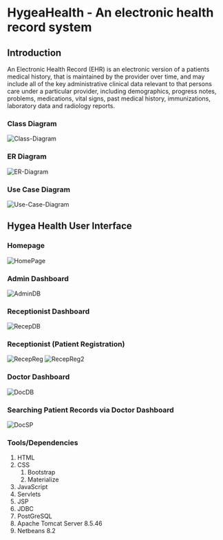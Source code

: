 # HygeaHealth - An electronic health record system

## Introduction

An Electronic Health Record (EHR) is an electronic version of a patients medical history, that is maintained by the 
provider over time, and may include all of the key administrative clinical data relevant to that persons care under
a particular provider, including demographics, progress notes, problems, medications, vital signs, past medical history, immunizations, laboratory data and radiology reports.

### Class Diagram

![Class-Diagram](https://github.com/JaganKaartik/Electronic-Health-Record/blob/master/documentation/Class%20Diagram.jpeg)


### ER Diagram

![ER-Diagram](https://github.com/JaganKaartik/Electronic-Health-Record/blob/master/documentation/ER%20Diagram.png)

### Use Case Diagram

![Use-Case-Diagram](https://github.com/JaganKaartik/Electronic-Health-Record/blob/master/documentation/Use%20Case%20Diagram.jpeg)

## Hygea Health User Interface

### Homepage

![HomePage](https://github.com/JaganKaartik/Electronic-Health-Record/blob/master/UI%20Screen%20Shots/1.%20Homepage.png)
### Admin Dashboard
![AdminDB](https://github.com/JaganKaartik/Electronic-Health-Record/blob/master/UI%20Screen%20Shots/2.%20Admin%20Dashboard.png)
### Receptionist Dashboard
![RecepDB](https://github.com/JaganKaartik/Electronic-Health-Record/blob/master/UI%20Screen%20Shots/4.%20Receptionist%20Dashboard.png)
### Receptionist (Patient Registration)
![RecepReg](https://github.com/JaganKaartik/Electronic-Health-Record/blob/master/UI%20Screen%20Shots/4.%20Add%20Patient%20Demographics.png)
![RecepReg2](https://github.com/JaganKaartik/Electronic-Health-Record/blob/master/UI%20Screen%20Shots/4.%20Add%20Medical%20Records.png)
### Doctor Dashboard
![DocDB](https://github.com/JaganKaartik/Electronic-Health-Record/blob/master/UI%20Screen%20Shots/5.%20Doctor%20Dashboard.png)
### Searching Patient Records via Doctor Dashboard
![DocSP](https://github.com/JaganKaartik/Electronic-Health-Record/blob/master/UI%20Screen%20Shots/5.%20Doctor%20(Search%20Records).png)


### Tools/Dependencies
1. HTML
2. CSS
    1. Bootstrap
    2. Materialize
3. JavaScript
5. Servlets
6. JSP
7. JDBC
8. PostGreSQL 
9. Apache Tomcat Server 8.5.46
10. Netbeans 8.2
